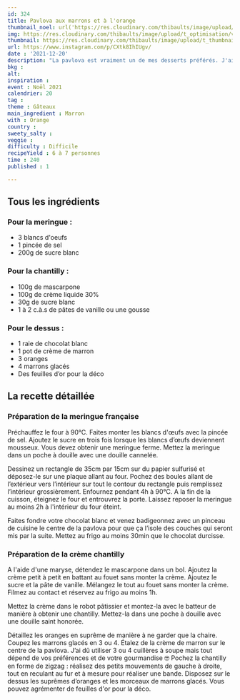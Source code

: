 ```yaml
---
id: 324
title: Pavlova aux marrons et à l'orange
thumbnail_noel: url('https://res.cloudinary.com/thibaults/image/upload/t_carre/v1640074963/Recipes/20211221_pavlova_marron_orange.jpg')
img: https://res.cloudinary.com/thibaults/image/upload/t_optimisation/v1640074963/Recipes/20211221_pavlova_marron_orange.jpg
thumbnail: https://res.cloudinary.com/thibaults/image/upload/t_thumbnail_josie/v1640074963/Recipes/20211221_pavlova_marron_orange.jpg
url: https://www.instagram.com/p/CXtk8IhIUgv/
date : '2021-12-20'
description: "La pavlova est vraiment un de mes desserts préférés. J'ai tenté une version bûche de Noël à la crème de marron et suprêmes d’oranges."
bkg : 
alt: 
inspiration : 
event : Noël 2021
calendrier: 20
tag : 
theme : Gâteaux
main_ingredient : Marron
with : Orange
country : 
sweety_salty : 
veggie : 
difficulty : Difficile
recipeYield : 6 à 7 personnes
time : 240
published : 1

---
```

## Tous les ingrédients
### Pour la meringue :
 - 3 blancs d'oeufs
 - 1 pincée de sel
 - 200g de sucre blanc

### Pour la chantilly :
 - 100g de mascarpone
 - 100g de crème liquide 30%
 - 30g de sucre blanc
 - 1 à 2 c.à.s de pâtes de vanille ou une gousse

### Pour le dessus :
 - 1 raie de chocolat blanc
 - 1 pot de crème de marron
 - 3 oranges
 - 4 marrons glacés
 - Des feuilles d’or pour la déco

## La recette détaillée
### Préparation de la meringue française
Préchauffez le four à 90°C. Faites monter les blancs d'œufs avec la pincée de sel. Ajoutez le sucre en trois fois lorsque les blancs d’œufs deviennent mousseux. Vous devez obtenir une meringue ferme. Mettez la meringue dans un poche à douille avec une douille cannelée.

Dessinez un rectangle de 35cm par 15cm sur du papier sulfurisé et déposez-le sur une plaque allant au four. Pochez des boules allant de l’extérieur vers l’intérieur sur tout le contour du rectangle puis remplissez l’intérieur grossièrement. Enfournez pendant 4h à 90°C. A la fin de la cuisson, éteignez le four et entrouvrez la porte. Laissez reposer la meringue au moins 2h à l'intérieur du four éteint.

Faites fondre votre chocolat blanc et venez badigeonnez avec un pinceau de cuisine le centre de la pavlova pour que ça l’isole des couches qui seront mis par la suite. Mettez au frigo au moins 30min que le chocolat durcisse.

### Préparation de la crème chantilly
A l'aide d'une maryse, détendez le mascarpone dans un bol. Ajoutez la crème petit à petit en battant au fouet sans monter la crème. Ajoutez le sucre et la pâte de vanille. Mélangez le tout au fouet sans monter la crème. Filmez au contact et réservez au frigo au moins 1h.

Mettez la crème dans le robot pâtissier et montez-la avec le batteur de manière à obtenir une chantilly. Mettez-la dans une poche à douille avec une douille saint honorée.

Détaillez les oranges en suprême de manière à ne garder que la chaire. Coupez les marrons glacés en 3 ou 4. Étalez de la crème de marron sur le centre de la pavlova. J’ai dû utiliser 3 ou 4 cuillères à soupe mais tout dépend de vos préférences et de votre gourmandise 🤓 Pochez la chantilly en forme de zigzag : réalisez des petits mouvements de gauche à droite, tout en reculant au fur et à mesure pour réaliser une bande. Disposez sur le dessus les suprêmes d’oranges et les morceaux de marrons glacés. Vous pouvez agrémenter de feuilles d'or pour la déco.